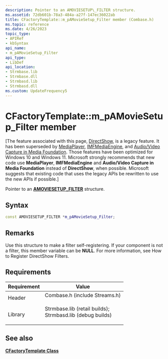 ```yaml
---
description: Pointer to an AMOVIESETUP\_FILTER structure.
ms.assetid: 72db601b-78a3-484a-a27f-147ec36022ab
title: CFactoryTemplate::m_pAMovieSetup_Filter member (Combase.h)
ms.topic: reference
ms.date: 4/26/2023
topic_type: 
- APIRef
- kbSyntax
api_name: 
- m_pAMovieSetup_Filter
api_type: 
- LibDef
api_location: 
- Strmbase.lib
- Strmbase.dll
- Strmbasd.lib
- Strmbasd.dll
ms.custom: UpdateFrequency5
---
```


# CFactoryTemplate::m\_pAMovieSetup\_Filter member

\[The feature associated with this page, [DirectShow](/windows/win32/directshow/directshow), is a legacy feature. It has been superseded by [MediaPlayer](/uwp/api/Windows.Media.Playback.MediaPlayer), [IMFMediaEngine](/windows/win32/api/mfmediaengine/nn-mfmediaengine-imfmediaengine), and [Audio/Video Capture in Media Foundation](windows/win32/medfound/audio-video-capture-in-media-foundation). Those features have been optimized for Windows 10 and Windows 11. Microsoft strongly recommends that new code use **MediaPlayer**, **IMFMediaEngine** and **Audio/Video Capture in Media Foundation** instead of **DirectShow**, when possible. Microsoft suggests that existing code that uses the legacy APIs be rewritten to use the new APIs if possible.\]

Pointer to an [**AMOVIESETUP\_FILTER**](amoviesetup-filter.md) structure.

## Syntax


```C++
const AMOVIESETUP_FILTER *m_pAMovieSetup_Filter;
```



## Remarks

Use this structure to make a filter self-registering. If your component is not a filter, this member variable can be **NULL**. For more information, see How to Register DirectShow Filters.

## Requirements



| Requirement | Value |
|--------------------|--------------------------------------------------------------------------------------------------------------------------------------------------------------------------------------------|
| Header<br/>  | <dl> <dt>Combase.h (include Streams.h)</dt> </dl>                                                                                   |
| Library<br/> | <dl> <dt>Strmbase.lib (retail builds); </dt> <dt>Strmbasd.lib (debug builds)</dt> </dl> |



## See also

<dl> <dt>

[**CFactoryTemplate Class**](cfactorytemplate.md)
</dt> </dl>

 

 




